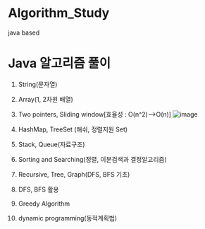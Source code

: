 # Algorithm_Study
java based


# Java 알고리즘 풀이 

1. String(문자열)
2. Array(1, 2차원 배열)
3. Two pointers, Sliding window[효율성 : O(n^2)-->O(n)]
![image](https://user-images.githubusercontent.com/79804082/156911919-719533c1-57a3-45c7-af27-33ba9abc7346.png)

4. HashMap, TreeSet (해쉬, 정렬지원 Set)
5. Stack, Queue(자료구조)
6. Sorting and Searching(정렬, 이분검색과 결정알고리즘)
7. Recursive, Tree, Graph(DFS, BFS 기초)
8. DFS, BFS 활용
9. Greedy Algorithm
10. dynamic programming(동적계획법)


